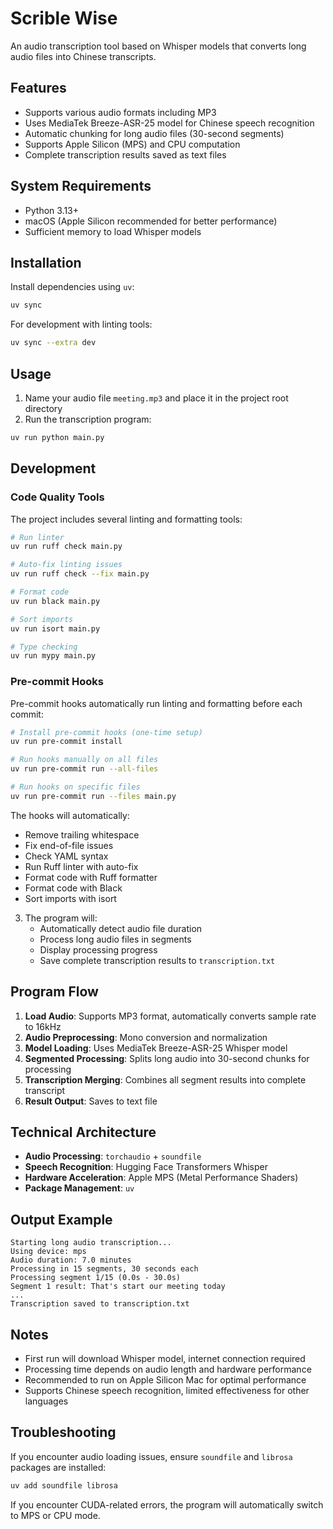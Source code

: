 # Scrible Wise

An audio transcription tool based on Whisper models that converts long audio files into Chinese transcripts.

## Features

- Supports various audio formats including MP3
- Uses MediaTek Breeze-ASR-25 model for Chinese speech recognition
- Automatic chunking for long audio files (30-second segments)
- Supports Apple Silicon (MPS) and CPU computation
- Complete transcription results saved as text files

## System Requirements

- Python 3.13+
- macOS (Apple Silicon recommended for better performance)
- Sufficient memory to load Whisper models

## Installation

Install dependencies using `uv`:

```bash
uv sync
```

For development with linting tools:

```bash
uv sync --extra dev
```

## Usage

1. Name your audio file `meeting.mp3` and place it in the project root directory
2. Run the transcription program:

```bash
uv run python main.py
```

## Development

### Code Quality Tools

The project includes several linting and formatting tools:

```bash
# Run linter
uv run ruff check main.py

# Auto-fix linting issues
uv run ruff check --fix main.py

# Format code
uv run black main.py

# Sort imports
uv run isort main.py

# Type checking
uv run mypy main.py
```

### Pre-commit Hooks

Pre-commit hooks automatically run linting and formatting before each commit:

```bash
# Install pre-commit hooks (one-time setup)
uv run pre-commit install

# Run hooks manually on all files
uv run pre-commit run --all-files

# Run hooks on specific files
uv run pre-commit run --files main.py
```

The hooks will automatically:
- Remove trailing whitespace
- Fix end-of-file issues
- Check YAML syntax
- Run Ruff linter with auto-fix
- Format code with Ruff formatter
- Format code with Black
- Sort imports with isort

3. The program will:
   - Automatically detect audio file duration
   - Process long audio files in segments
   - Display processing progress
   - Save complete transcription results to `transcription.txt`

## Program Flow

1. **Load Audio**: Supports MP3 format, automatically converts sample rate to 16kHz
2. **Audio Preprocessing**: Mono conversion and normalization
3. **Model Loading**: Uses MediaTek Breeze-ASR-25 Whisper model
4. **Segmented Processing**: Splits long audio into 30-second chunks for processing
5. **Transcription Merging**: Combines all segment results into complete transcript
6. **Result Output**: Saves to text file

## Technical Architecture

- **Audio Processing**: `torchaudio` + `soundfile`
- **Speech Recognition**: Hugging Face Transformers Whisper
- **Hardware Acceleration**: Apple MPS (Metal Performance Shaders)
- **Package Management**: `uv`

## Output Example

```
Starting long audio transcription...
Using device: mps
Audio duration: 7.0 minutes
Processing in 15 segments, 30 seconds each
Processing segment 1/15 (0.0s - 30.0s)
Segment 1 result: That's start our meeting today
...
Transcription saved to transcription.txt
```

## Notes

- First run will download Whisper model, internet connection required
- Processing time depends on audio length and hardware performance
- Recommended to run on Apple Silicon Mac for optimal performance
- Supports Chinese speech recognition, limited effectiveness for other languages

## Troubleshooting

If you encounter audio loading issues, ensure `soundfile` and `librosa` packages are installed:

```bash
uv add soundfile librosa
```

If you encounter CUDA-related errors, the program will automatically switch to MPS or CPU mode.

